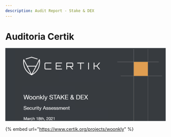 ```yaml
---
description: Audit Report - Stake & DEX
---
```


# Auditoria Certik



![](../.gitbook/assets/certik1.png)



{% embed url="https://www.certik.org/projects/woonkly" %}

